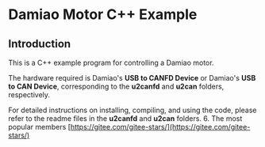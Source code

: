 # Damiao Motor C++ Example

## Introduction

This is a C++ example program for controlling a Damiao motor.

The hardware required is Damiao's **USB to CANFD Device** or Damiao's **USB to CAN Device**, corresponding to the **u2canfd** and **u2can** folders, respectively.

For detailed instructions on installing, compiling, and using the code, please refer to the readme files in the **u2canfd** and **u2can** folders.
6.  The most popular members  [https://gitee.com/gitee-stars/](https://gitee.com/gitee-stars/)
